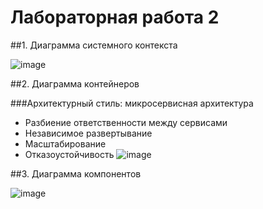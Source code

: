 # Лабораторная работа 2

##1. Диаграмма системного контекста

![image](system_context.png)

##2. Диаграмма контейнеров

###Архитектурный стиль: микросервисная архитектура
 * Разбиение ответственности между сервисами
 * Независимое развертывание 
 * Масштабирование 
 * Отказоустойчивость
![image](containers.png)

##3. Диаграмма компонентов

![image](components.png)


